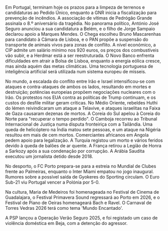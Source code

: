 Em Portugal, terminam hoje os prazos para a limpeza de terrenos e candidaturas ao Pedido Único, enquanto a GNR inicia a fiscalização para prevenção de incêndios. A associação de vítimas de Pedrógão Grande assinala o 8.º aniversário da tragédia. No panorama político, António José Seguro anunciou a sua candidatura a Belém, e o filho de Jorge Sampaio declarou apoio a Marques Mendes. O Chega escolheu Bruno Mascarenhas para candidato à Câmara de Lisboa, e o PAN propõe a suspensão do transporte de animais vivos para zonas de conflito. A nível económico, a CIP admite um salário mínimo nos 920 euros, os preços dos combustíveis vão subir, e a Herdmar está a ser reestruturada. O Novo Banco enfrenta dificuldades em atrair a Bolsa de Lisboa, enquanto a energia eólica cresce, mas ainda aquém das metas climáticas. Uma tecnologia portuguesa de inteligência artificial será utilizada num sistema europeu de mísseis.

No mundo, a escalada do conflito entre Irão e Israel intensificou-se com ataques e contra-ataques de ambos os lados, resultando em mortes e destruição; potências europeias propõem negociações nucleares com o Irão. Os protestos nos EUA contra as políticas de Trump continuam, e os custos do desfile militar geram críticas. No Médio Oriente, rebeldes Huthi do Iémen reivindicaram um ataque a Telavive, e ataques israelitas na Faixa de Gaza causaram dezenas de mortos. A Coreia do Sul apelou à Coreia do Norte para "recuperar o tempo perdido". O Camboja recorreu ao Tribunal Internacional de Justiça numa disputa fronteiriça com a Tailândia. Uma queda de helicóptero na Índia matou sete pessoas, e um ataque na Nigéria resultou em mais de cem mortos. Comerciantes africanos em Angola pedem apoio para legalização. A Turquia registou um morto e vários feridos devido à queda de balões de ar quente. A França retirou a Legião de Honra a Sarkozy após a sua condenação por corrupção. A Arábia Saudita executou um jornalista detido desde 2018.

No desporto, o FC Porto prepara-se para a estreia no Mundial de Clubes frente ao Palmeiras, enquanto o Inter Miami empatou no jogo inaugural. Rumores sobre a possível saída de Gyokeres do Sporting circulam. O Euro Sub-21 viu Portugal vencer a Polónia por 5-0.

Na cultura, Maria de Medeiros foi homenageada no Festival de Cinema de Guadalajara, o Festival Primavera Sound regressará ao Porto em 2026, e o Festival de Piano de Oeiras homenageará Bach e Ravel. O Carnaval de Torres Vedras 2026 terá como tema 'Mundo Encantado'.

A PSP lançou a Operação Verão Seguro 2025, e foi registado um caso de violência doméstica em Beja, com a detenção do agressor.